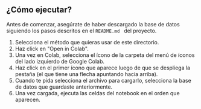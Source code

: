 ## ¿Cómo ejecutar?

Antes de comenzar, asegúrate de haber descargado la base de datos siguiendo los pasos descritos en el  `README.md ` del proyecto. 

1. Selecciona el método que quieras usar de este directorio.
2. Haz click en "Open in Colab".
3. Una vez en Colab, selecciona el ícono de la carpeta del menú de íconos del lado izquierdo de Google Colab.
4. Haz click en el primer ícono que aparece luego de que se despliega la pestaña (el que tiene una flecha apuntando hacia arriba).
5. Cuando te pida selecciona el archivo para cargarlo, selecciona la base de datos que guardaste anteriormente.
6. Una vez cargada, ejecuta las celdas del notebook en el orden que aparecen.
